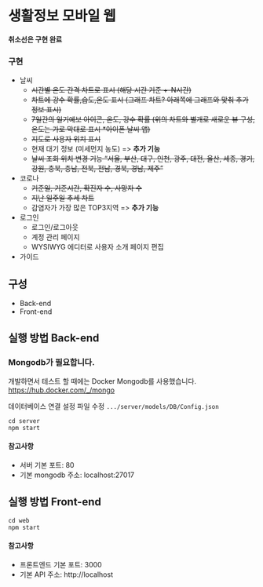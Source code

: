 # 생활정보 모바일 웹

__취소선은 구현 완료__
### 구현
* 날씨
    * ~~시간별 온도 간격 차트로 표시 (해당 시간 기준 +-N시간)~~
    * ~~차트에 강수 확률,습도,온도 표시 (그래프 차트? 아래쪽에 그래프와 맞춰 추가 정보 표시)~~
    * ~~7일간의 일기예보 아이콘, 온도, 강수 확률 (위의 차트와 별개로 새로운 뷰 구성, 온도는 가로 막대로 표시 *아이폰 날씨 앱)~~
    * ~~지도로 사용자 위치 표시~~
    * 현재 대기 정보 (미세먼지 농도) => __추가 기능__
    * ~~날씨 조회 위치 변경 기능 “서울, 부산, 대구, 인천, 광주, 대전, 울산, 세종, 경기, 강원, 충북, 충남, 전북, 전남, 경북, 경남, 제주”~~
* 코로나
    * ~~기준일, 기준시간, 확진자 수, 사망자 수~~
    * ~~지난 일주일 추세 차트~~
    * 감염자가 가장 많은 TOP3지역 => __추가 기능__
* 로그인
    * 로그인/로그아웃
    * 계정 관리 페이지
    * WYSIWYG 에디터로 사용자 소개 페이지 편집
* 가이드



## 구성
* Back-end
* Front-end

## 실행 방법 Back-end


### Mongodb가 필요합니다.
개발하면서 테스트 할 때에는 Docker Mongodb를 사용했습니다.
https://hub.docker.com/_/mongo

데이터베이스 연결 설정 파일 수정 `.../server/models/DB/Config.json`


```
cd server
npm start
```

#### 참고사항
* 서버 기본 포트: 80
* 기본 mongodb 주소: localhost:27017

## 실행 방법 Front-end


```
cd web
npm start
```

#### 참고사항
* 프론트엔드 기본 포트: 3000
* 기본 API 주소: http://localhost
